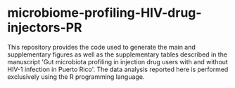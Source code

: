 # microbiome-profiling-HIV-drug-injectors-PR
This repository provides the code used to generate the main and supplementary figures as well as the supplementary tables described in the manuscript 'Gut microbiota profiling in injection drug users with and without HIV-1 infection in Puerto Rico'. The data analysis reported here is performed exclusively using the R programming language.
